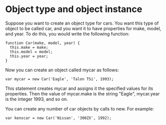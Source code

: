 # Object type and object instance

Suppose you want to create an object type for cars. You want this type of object to be called car, and you want it to have properties for make, model, and year. To do this, you would write the following function:
```
function Car(make, model, year) {
  this.make = make;
  this.model = model;
  this.year = year;
}
```
Now you can create an object called mycar as follows:
```
var mycar = new Car('Eagle', 'Talon TSi', 1993);
```
This statement creates mycar and assigns it the specified values for its properties. Then the value of mycar.make is the string "Eagle", mycar.year is the integer 1993, and so on.

You can create any number of car objects by calls to new. For example:
```
var kenscar = new Car('Nissan', '300ZX', 1992);
```
